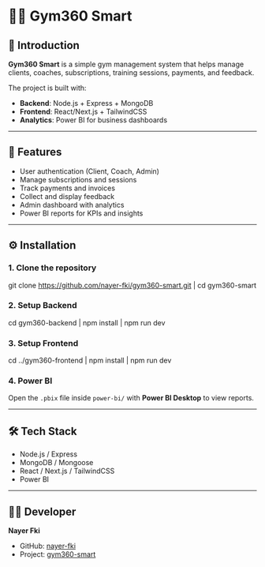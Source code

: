 # 🏋️‍♂️ Gym360 Smart

## 📌 Introduction
**Gym360 Smart** is a simple gym management system that helps manage clients, coaches, subscriptions, training sessions, payments, and feedback.  

The project is built with:  
- **Backend**: Node.js + Express + MongoDB  
- **Frontend**: React/Next.js + TailwindCSS  
- **Analytics**: Power BI for business dashboards  

---

## 🚀 Features
- User authentication (Client, Coach, Admin)  
- Manage subscriptions and sessions  
- Track payments and invoices  
- Collect and display feedback  
- Admin dashboard with analytics  
- Power BI reports for KPIs and insights  

---

## ⚙️ Installation

### 1. Clone the repository
git clone https://github.com/nayer-fki/gym360-smart.git | 
cd gym360-smart



### 2. Setup Backend
cd gym360-backend |
npm install |
npm run dev

### 3. Setup Frontend 
cd ../gym360-frontend |
npm install |
npm run dev


### 4. Power BI
Open the `.pbix` file inside `power-bi/` with **Power BI Desktop** to view reports.

---

## 🛠️ Tech Stack
- Node.js / Express  
- MongoDB / Mongoose  
- React / Next.js / TailwindCSS  
- Power BI  

---

## 👨‍💻 Developer
**Nayer Fki**  
- GitHub: [nayer-fki](https://github.com/nayer-fki)  
- Project: [gym360-smart](https://github.com/nayer-fki/gym360-smart)  




